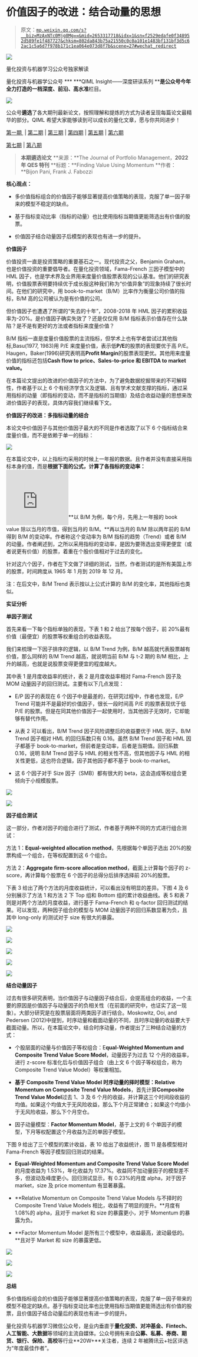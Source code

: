 # 价值因子的改进：结合动量的思想

> 原文：[`mp.weixin.qq.com/s?__biz=MzAxNTc0Mjg0Mg==&mid=2653317718&idx=1&sn=f2529edafe0f348952d589fe1f487727&chksm=802da843b75a21550c0c0a101e1483bf131bf3d5c62ac1c5a6d7f978b171c1ea064e073d8f7b&scene=27#wechat_redirect`](http://mp.weixin.qq.com/s?__biz=MzAxNTc0Mjg0Mg==&mid=2653317718&idx=1&sn=f2529edafe0f348952d589fe1f487727&chksm=802da843b75a21550c0c0a101e1483bf131bf3d5c62ac1c5a6d7f978b171c1ea064e073d8f7b&scene=27#wechat_redirect)

![](img/817c601fc026ccfe2ee840069c1e016b.png)

量化投资与机器学习公众号独家解读

量化投资与机器学公众号 *** ***QIML Insight——深度研读系列 ******是公众号今年全力打造的一档**深度、前沿、高水准**栏目。

![](img/d8d6c36da4721927152d04a29e928fe9.png)

公众号**遴选**了各大期刊最新论文，按照理解和提炼的方式为读者呈现每篇论文最精华的部分。QIML 希望大家能够读到可以成长的量化文章，愿与你共同进步！

[第一期 ](http://mp.weixin.qq.com/s?__biz=MzAxNTc0Mjg0Mg==&mid=2653315304&idx=1&sn=8f36bc03096995655abea040e2ee3f94&chksm=802da2fdb75a2beb5d210c8235ab64fba0ba510b16683599189419f2ce0af483ea9c020707f6&scene=21#wechat_redirect) | [第二期](http://mp.weixin.qq.com/s?__biz=MzAxNTc0Mjg0Mg==&mid=2653315407&idx=1&sn=e9f5e375aedcb0b8f82d6c42b7ea3e80&chksm=802da35ab75a2a4c1aa8aa458bb5878ccbe0499b3c4e01bfff51508610c4e45f07d5b16fd6ab&scene=21#wechat_redirect) | [第三期](http://mp.weixin.qq.com/s?__biz=MzAxNTc0Mjg0Mg==&mid=2653315880&idx=1&sn=0d7bd33e5f1697973c1f365b729369b5&chksm=802da13db75a282b762267494b493c81b5595f35ca41da6a34625a13c02c6e1765d641ed7f0c&scene=21#wechat_redirect) | [第四期](http://mp.weixin.qq.com/s?__biz=MzAxNTc0Mjg0Mg==&mid=2653316512&idx=1&sn=d88a7b3d5c46f307370fe7e8939b4bbd&chksm=802da7b5b75a2ea3f74d3f7f1dff4c57c811a51f60f77104f0a8de86301f98f3b28814daa834&scene=21#wechat_redirect) | [第五期](http://mp.weixin.qq.com/s?__biz=MzAxNTc0Mjg0Mg==&mid=2653316725&idx=1&sn=4ef212b4f7ffca70da72a9b72917676e&chksm=802da460b75a2d762a41f36c89140ce6f364cf2ab1994ffccec7306b8186641f4598372495ed&scene=21#wechat_redirect) | [第六期](http://mp.weixin.qq.com/s?__biz=MzAxNTc0Mjg0Mg==&mid=2653316934&idx=1&sn=0bae7eba4fc5a8b462ee21ded87e3718&chksm=802da553b75a2c45232d3928fee7677c7fce7e2ccea7c77377e3748db3c7b884450f41ce323a&scene=21#wechat_redirect) 

[第七期](http://mp.weixin.qq.com/s?__biz=MzAxNTc0Mjg0Mg==&mid=2653317372&idx=1&sn=ca755712e4a0b8d84b9beca7e513a8ce&chksm=802daae9b75a23ffe0d91ef55c22827772e7d28b727b91b13519aa095deede6b2736d808529a&scene=21#wechat_redirect) | [第八期](http://mp.weixin.qq.com/s?__biz=MzAxNTc0Mjg0Mg==&mid=2653317559&idx=1&sn=2c967a2b372c293e71b4dcbb2dab8442&chksm=802daba2b75a22b4bc256e7b904af21e2f6ee86dbfb1b9dc70a3e56d84eb1cc754511af3ee38&scene=21#wechat_redirect)

> **本期遴选论文** **来源：**The Journal of Portfolio Management，**2022 年 QES 特刊** **标题：**Finding Value Using Momentum
> **作者：**Bijon Pani, Frank J. Fabozzi

**核心观点：**

*   多价值指标组合的价值因子能够显著提高价值策略的表现，克服了单一因子带来的模型不稳定的缺点。

*   基于指标变动比率（指标的动量）也比使用指标当期值更能筛选出有价值的股票。

*   价值因子结合动量因子后模型的表现也有进一步的提升。

**价值因子**

价值投资一直是投资策略的重要基石之一。现代投资之父，Benjamin Graham，也是价值投资的重要倡导者。在量化投资领域，Fama-French 三因子模型中的 HML 因子，也是学术界及业界用来度量价值股票表现的公认基准。他们的研究表明，价值股票表明要持续优于成长股这种我们称为“价值异象”的现象持续了很长时间。在他们的研究中，用 book-to-market（B/M）比率作为衡量公司价值的指标，B/M 高的公司被认为是有价值的公司。

但价值因子也遭遇了所谓的“失去的十年”，2008-2018 年 HML 因子的累积收益率为-20%。是价值因子确实失效了？还是仅仅用 B/M 指标表示价值存在什么缺陷？是不是有更好的方法或者指标来度量价值？

B/M 指标一直是度量价值股票的主流指标，但学术上也有学者尝试过其他指标,Basu(1977, 1983)用 P/E 来度量价值，表示低**P/E**的股票的表现要优于高 P/E。Haugen，Baker(1996)研究表明高**Profit Margin**的股票表现更优。其他用来度量价值的指标还包括**Cash flow to price、Sales-to-price 和 EBITDA to market value。**

在本篇论文提出的改进的价值因子的方法中，为了避免数据挖掘带来的不可解释性，作者基于以上 6 个有经济学含义及逻辑、且有学术文献支撑的指标，通过采用指标的动量（即指标的变动，而不是指标的当期值）及结合收益动量的思想来改进价值因子的表现，具体内容我们继续看下文。

**价值因子的改进：多指标动量的结合**

本论文中价值因子与其他价值因子最大的不同是作者选取了以下 6 个指标结合来度量价值，而不是依赖于单一的指标：

![](img/ebb5bddd762aa493b7042c8ad4b20c3a.png)

在本篇论文中，以上指标均采用的时候上一年报的数据。且作者并没有直接采用指标本身的值，而是**根据下面的公式，计算了各指标的变动率：**<embed style="vertical-align: -2.202ex;width: 22.127ex;height: auto;max-width: 300% !important;" src="https://mmbiz.qlogo.cn/mmbiz_svg/a18XcQ1EBBggIibBXCZoqdlYlnqphbj8YeECID5PHFtktHGqMkjXAuO4C8KUuNsN8zG1xmIVY3oWUSPibOrO2G9dCVE2e8RVUV/0?wx_fmt=svg" data-type="svg+xml">**以 B/M 为例，每个月，先用上一年报的 book value 除以当月的市值，得到当月的 B/M。**再以当月的 B/M 除以两年前的 B/M 得到 B/M 的变动率。作者称这个变动率为 B/M 指标的趋势（Trend）或者 B/M 的动量。作者阐述到，之所以采用指标的变动率，是因为要筛选出变得更便宜（或者说更有价值）的股票，着重在个股价值相对于过去的变化。

针对这六个因子，作者在下文做了详细的测试，当然，作者测试的是所有美国上市的股票，时间跨度从 1965 年 1 月到 2019 年 12 月。

注：在后文中，B/M Trend 表示按以上公式计算的 B/M 的变化率，其他指标也类似。

**实证分析**

**单因子测试**

首先来看一下每个指标单独的表现，下表 1 和 2 给出了按每个因子，前 20%最有价值（最便宜）的股票等权重组合的收益表现。

我们来梳理一下因子排序的逻辑，以 B/M Trend 为例，B/M 越高就代表股票越有价值，那么同样的 B/M Trend 越高，就说明当前 B/M 与 t-2 期的 B/M 相比，上升的越高，也就是说股票变得更便宜的程度越大。

其中表 1 是月度收益率的统计，表 2 是月度收益率相对 Fama-French 因子及 MOM 动量因子的回归测试。主要有以下几点发现：

*   E/P 因子的表现在 6 个因子中是最差的，在研究过程中，作者也发现，E/P Trend 可能并不是最好的价值因子，很长一段时间高 P/E 的股票表现优于低 P/E 的股票。但是在同其他价值因子一起使用时，当其他因子无效时，它却能够有替代作用。

*   从表 2 可以看出，B/M Trend 因子风险调整后的收益要优于 HML 因子。B/M Trend 因子相对 HML 的回归系数只有 0.16。虽然 B/M Trend 因子和 HML 因子都基于 book-to-market，但前者是变动率，后者是当期值。回归系数 0.16，说明 B/M Trend 因子与 HML 的相关性不高，但其他因子与 HML 的相关性更低，这也符合逻辑，因子其他因子都不基于 book-to-market。

*   这 6 个因子对于 Size 因子（SMB）都有很大的 beta，这会造成等权组合更倾向于小规模股票。

![](img/531ffc11624e6d248179a3d69ba6b0f8.png)

![](img/ccd059f3f09393bd96c9e4e2d5e5e024.png)

**因子组合测试**

这一部分，作者对因子的组合进行了测试，作者基于两种不同的方式进行组合测试：

方法 1：**Equal-weighted allocation method**，先根据每个单因子选出 20%的股票构成一个组合，在等权配置到这 6 个组合。

方法 2：**Aggregate firm-score allocation method**，截面上计算每个因子的 z-score，再计算每个股票在 6 个因子的总得分后排序选择前 20%的股票。

下表 3 给出了两个方法的月度收益统计，可以看出没有明显的差异。下图 4 及 6 分别展示了方法 1 和方法 2 下 Top 组和 Bottom 组的累计收益曲线。表 5 和表 7 则是对两个方法的月度收益，进行基于 Fama-French 和 q-factor 回归测试的结果。可以发现，两种因子组合的模型与 MOM 动量因子的回归系数显著为负，且其中 long-only 的测试对于 size 有很大的暴露。

![](img/e694b6c71caa1507a448284ca8b2f1e3.png)

![](img/e0278ab8bab46a7592088c055e46c3fa.png)

![](img/b66800ab8d02cf6034415377d3e5ce2d.png)

![](img/3cee02e283e2b54d9549e0b2fa3df93a.png)

![](img/63ff4d931132125e7df0bdf06ca74cae.png)

**结合动量因子**

过去有很多研究表明，当价值因子与动量因子结合后，会提高组合的收益，一个主要的原因是价值因子与动量因子的负相关性（在前面的研究中，也证实了这一现象）。大部分研究是在股票层面将两类因子进行结合。Moskowitz, Ooi, and Pedersen (2012)中提到，时序动量和截面动量的不同，且时序动量的收益要大于截面动量。所以，在本篇论文中，结合时序动量，作者提出了三种结合动量的方式：

*   个股层面的动量与价值因子等权组合：E**qual-Weighted Momentum and Composite Trend Value Score Model**，动量因子为过去 12 个月的收益率，进行 z-score 标准化后与价值因子组合（由上文 6 个因子等权组合，称为 Composite Trend Value Model）等权重相加。

*   **基于 Composite Trend Value Model 时序动量的择时模型：Relative Momentum on Composite Trend Value Models**，首先计算**Composite Trend Value Model**过去 1、3 及 6 个月的收益，并计算这三个时间段收益的均值。如果这个均值大于无风险收益，那么下个月正常建仓；如果这个均值小于无风险收益，那么下个月空仓。

*   因子动量模型：**Factor Momentum Model**，基于上文的 6 个单因子的模型，下月等权配置这个月收益为正的单因子模型。

下图 9 给出了三个模型的累计收益，表 10 给出了收益统计，图 11 是各模型相对 Fama-French 等因子模型回归测试的结果。

*   **Equal-Weighted Momentum and Composite Trend Value Score Model**的月度收益为 1.53%，年化收益为 17.37%。收益同不加动量因子的模型差不多，但波动及峰度更小。回归测试显示，有 0.23%的月度 alpha，对于因子 market，size 及 price momentum 有显著暴露。

*   **Relative Momentum on Composite Trend Value Models 与不择时的 Composite Trend Value Models 相比，收益有了明显的提升。**月度有 1.08%的 alpha，且对于 market 和 size 的暴露更小，对于 Momentum 的暴露为负。

*   **Factor Momentum Model 是所有三个模型中，收益最高，波动最低的。**且对于 Market 和 size 的暴露更低。

![](img/37adbc02e4e3a8f67e032dcf46b180b7.png)

![](img/093b5c1852f2f083d79e0f91d032126d.png)

![](img/5ef2db926e35feae8a375432b3394904.png)

**总结**

多价值指标组合的价值因子能够显著提高价值策略的表现，克服了单一因子带来的模型不稳定的缺点。基于指标变动比率也比使用指标当期值更能筛选出有价值的股票，且价值因子结合动量后的表现也有进一步的提升。

量化投资与机器学习微信公众号，是业内垂直于**量化投资、对冲基金、Fintech、人工智能、大数据**等领域的主流自媒体。公众号拥有来自**公募、私募、券商、期货、银行、保险、高校**等行业**20W+**关注者，连续 2 年被腾讯云+社区评选为“年度最佳作者”。